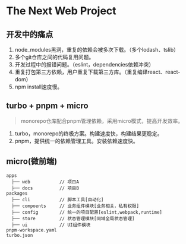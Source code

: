 # The Next Web Project

## 开发中的痛点

1. node_modules黑洞，重复的依赖会被多次下载。（多个lodash、tslib）
2. 多个git仓库之间的代码复用问题。
3. 开发过程中的报错问题。（eslint，dependencies依赖冲突）
4. 重复打包第三方依赖，用户重复下载第三方库。（重复编译react、react-dom）
5. npm install速度慢。

## turbo + pnpm + micro

> monorepo仓库配合pnpm管理依赖，采用micro模式，提高开发效率。

1. turbo，monorepo的终极方案。构建速度快，构建结果更稳定。
2. pnpm，提供统一的依赖管理工具。安装依赖速度快。

## micro(微前端)

```
apps
  ├── web           // 项目A
  ├── docs          // 项目B
packages
  ├── cli           // 脚本工具[自动化]
  ├── compoents     // 业务组件模块[业务相关，私有权限]
  ├── config        // 统一的项目配置[eslint,webpack,runtime]
  ├── store         // 状态管理模块[同域全局状态管理]
  ├── ui            // UI组件模块
pnpm-workspace.yaml
turbo.json
```

